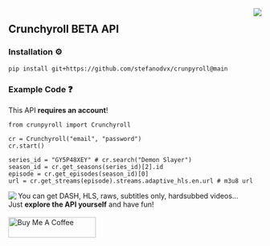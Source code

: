 <img src="https://i.imgur.com/y3L6XfN.png" align="right" />

## Crunchyroll BETA API
### Installation ⚙️
```bash
pip install git+https://github.com/stefanodvx/crunpyroll@main
```

### Example Code ❓
This API **requires an account**!
```python3
from crunpyroll import Crunchyroll

cr = Crunchyroll("email", "password")
cr.start()

series_id = "GY5P48XEY" # cr.search("Demon Slayer")
season_id = cr.get_seasons(series_id)[2].id
episode = cr.get_episodes(season_id)[0]
url = cr.get_streams(episode).streams.adaptive_hls.en.url # m3u8 url
```

<img src="https://static.crunchyroll.com/cxweb/assets/img/news/news_yuzu.png" align="left" />

<p>
  You can get DASH, HLS, raws, subtitles only, hardsubbed videos...
  <br>
  Just <b>explore the API yourself</b> and have fun!
  <br><br>
  <a href="https://www.buymeacoffee.com/stefanodvx" target="_blank"><img src="https://cdn.buymeacoffee.com/buttons/default-orange.png" alt="Buy Me A Coffee" height="41" width="174"></a>
</p>

